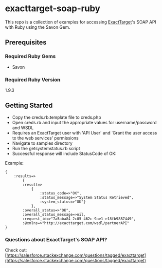 # exacttarget-soap-ruby

This repo is a collection of examples for accessing [ExactTarget][0]'s SOAP API with Ruby using the Savon Gem. 

## Prerequisites

### Required Ruby Gems
- Savon

### Required Ruby Version
1.9.3

## Getting Started ##

- Copy the creds.rb.template file to creds.php
- Open creds.rb and input the appropriate values for username/password and WSDL
 - Requires an ExactTarget user with 'API User' and 'Grant the user access to the web services' permissions
- Navigate to samples directory
- Run the getsystemstatus.rb script
- Successful response will include StatusCode of OK:

Example:

    {
		:results=>
			{
			:result=>
				{
					:status_code=>"OK", 
					:status_message=>"System Status Retrieved", 
					:system_status=>"OK"}
				}, 
			:overall_status=>"OK",
			:overall_status_message=>nil,
			:request_id=>"7a5aba84-2c05-462c-9ae1-e18fb9887449",
			:@xmlns=>"http://exacttarget.com/wsdl/partnerAPI"
	}

### Questions about ExactTarget's SOAP API? ###

Check out: [https://salesforce.stackexchange.com/questions/tagged/exacttarget](https://salesforce.stackexchange.com/questions/tagged/exacttarget) 

[0]: http://www.exacttarget.com
